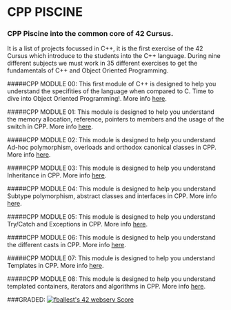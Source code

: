 # CPP PISCINE

### CPP Piscine into the common core of 42 Cursus. 

It is a list of projects focussed in C++, it is the first exercise of the 42 Cursus which introduce to the students into the C++ language. During nine different subjects we must work in 35 different exercises to get the fundamentals of C++ and Object Oriented Programming.

#####CPP MODULE 00:
This first module of C++ is designed to help you understand the specifities of the language when compared to C. Time to dive into Object Oriented Programming!. More info [here](cpp00/Readme.md).

#####CPP MODULE 01:
This module is designed to help you understand the memory allocation, reference, pointers to members and the usage of the switch in CPP. More info [here](cpp01/Readme.md).

#####CPP MODULE 02:
This module is designed to help you understand Ad-hoc polymorphism, overloads and orthodox canonical classes in CPP. More info [here](cpp02/Readme.md).

#####CPP MODULE 03:
This module is designed to help you understand Inheritance in CPP. More info [here](cpp03/Readme.md).

#####CPP MODULE 04:
This module is designed to help you understand Subtype polymorphism, abstract classes and interfaces in CPP. More info [here](cpp04/Readme.md).

#####CPP MODULE 05:
This module is designed to help you understand Try/Catch and Exceptions in CPP. More info [here](cpp05/Readme.md).
 
#####CPP MODULE 06:
This module is designed to help you understand the different casts in CPP. More info [here](cpp06/Readme.md).
 
#####CPP MODULE 07:
This module is designed to help you understand Templates in CPP. More info [here](cpp07/Readme.md).
 
#####CPP MODULE 08:
This module is designed to help you understand templated containers, iterators and algorithms in CPP. More info [here](cpp08/Readme.md).

###GRADED:   [![fballest's 42 webserv Score](https://badge42.vercel.app/api/v2/cl45d74de005409l9l5r3ozl6/project/2572155)](https://github.com/JaeSeoKim/badge42)
